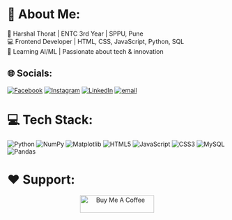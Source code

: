 # 💫 About Me:
🚀 Harshal Thorat | ENTC 3rd Year | SPPU, Pune<br>💻 Frontend Developer | HTML, CSS, JavaScript, Python, SQL<br>🤖 Learning AI/ML | Passionate about tech & innovation


## 🌐 Socials:
[![Facebook](https://img.shields.io/badge/Facebook-%231877F2.svg?logo=Facebook&logoColor=white)](https://facebook.com/https://www.facebook.com/devidas.thorat.3975/) [![Instagram](https://img.shields.io/badge/Instagram-%23E4405F.svg?logo=Instagram&logoColor=white)](https://instagram.com/https://www.instagram.com/harshalt_11/) [![LinkedIn](https://img.shields.io/badge/LinkedIn-%230077B5.svg?logo=linkedin&logoColor=white)](https://linkedin.com/in/https://www.linkedin.com/in/harshalthorat444/) [![email](https://img.shields.io/badge/Email-D14836?logo=gmail&logoColor=white)](mailto:harshalthorat444@gmail.com) 

# 💻 Tech Stack:
![Python](https://img.shields.io/badge/python-3670A0?style=for-the-badge&logo=python&logoColor=ffdd54) ![NumPy](https://img.shields.io/badge/numpy-%23013243.svg?style=for-the-badge&logo=numpy&logoColor=white) ![Matplotlib](https://img.shields.io/badge/Matplotlib-%23ffffff.svg?style=for-the-badge&logo=Matplotlib&logoColor=black) ![HTML5](https://img.shields.io/badge/html5-%23E34F26.svg?style=for-the-badge&logo=html5&logoColor=white) ![JavaScript](https://img.shields.io/badge/javascript-%23323330.svg?style=for-the-badge&logo=javascript&logoColor=%23F7DF1E) ![CSS3](https://img.shields.io/badge/css3-%231572B6.svg?style=for-the-badge&logo=css3&logoColor=white) ![MySQL](https://img.shields.io/badge/mysql-4479A1.svg?style=for-the-badge&logo=mysql&logoColor=white) ![Pandas](https://img.shields.io/badge/pandas-%23150458.svg?style=for-the-badge&logo=pandas&logoColor=white)


# ❤️ Support:

<p align="center">
  <a href="https://www.buymeacoffee.com/Harshalthorat" target="_blank">
    <img src="https://cdn.buymeacoffee.com/buttons/v2/default-yellow.png" alt="Buy Me A Coffee" height="40" width="170" >
  </a>
</p>

